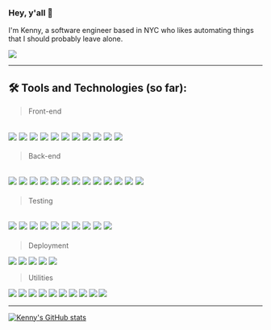 ### Hey, y'all 🤘

<!--
**kennyctran/kennyctran** is a ✨ _special_ ✨ repository because its `README.md` (this file) appears on your GitHub profile.

Here are some ideas to get you started:

- 🔭 I’m currently working on ...
- 🌱 I’m currently learning ...
- 👯 I’m looking to collaborate on ...
- 🤔 I’m looking for help with ...
- 💬 Ask me about ...
- 📫 How to reach me: ...
- 😄 Pronouns: ...
- ⚡ Fun fact: ...
-->

I'm Kenny, a software engineer based in NYC who likes automating things that I should probably leave alone.

<img src="https://images.unsplash.com/photo-1593642702909-dec73df255d7?ixid=MnwxMjA3fDB8MHxwaG90by1wYWdlfHx8fGVufDB8fHx8&ixlib=rb-1.2.1&auto=format&fit=crop&w=2850&q=80">

---
🛠 Tools and Technologies (so far):
--
> Front-end

<img src="https://img.shields.io/badge/Language-Javascript-%23FCDC00?style=plastic&logo=JavaScript"> <img src="https://img.shields.io/badge/Framework-React-%2361dafb?style=plastic&logo=React"> <img src="https://img.shields.io/badge/Library-Redux-%237249B6?style=plastic&logo=Redux"> <img src="https://img.shields.io/badge/Framework-Next.js-black?style=plastic&logo=next-dot-js"> <img src="https://img.shields.io/badge/Tool-HTML5-%23E54B20?style=plastic&logo=html5"> <img src="https://img.shields.io/badge/Tool-CSS3-%23254BDD?style=plastic&logo=css3"> <img src="https://img.shields.io/badge/Preprocessor-Sass%2FScss-%23C04080?style=plastic&logo=sass"> <img src="https://img.shields.io/badge/Library-jQuery-%230A68AD?style=plastic&logo=jquery"> <img src="https://img.shields.io/badge/Framework-Material--UI-%2300AFFE?style=plastic&logo=material-ui">  <img src="https://img.shields.io/badge/Framework-Bootstrap-%238812FB?style=plastic&logo=bootstrap"> <img src="https://img.shields.io/badge/Library-Chart.js-%23FF6383?style=plastic&logo=chart.js">
--

> Back-end

<img src="https://img.shields.io/badge/Tool-Node.js-%2373B059?style=plastic&logo=node.js"> <img src="https://img.shields.io/badge/Framework-Express-%23239DFF?style=plastic&logo=Express"> <img src="https://img.shields.io/badge/Database-MongoDB-%2312AA52?style=plastic&logo=mongodb"> <img src="https://img.shields.io/badge/ODM-Mongoose-%23880000?style=plastic"> <img src="https://img.shields.io/badge/Database-MySQL-%23F29210?style=plastic&logo=mysql"> <img src="https://img.shields.io/badge/Database-SQLite-%23044A64?style=plastic&logo=sqlite"> <img src="https://img.shields.io/badge/Tool-Axios-blueviolet?style=plastic"> <img src="https://img.shields.io/badge/Tool-Superagent-%23BC615D?style=plastic"> <img src="https://img.shields.io/badge/Tool-Fetch-%23DDF4FF?style=plastic"> <img src="https://img.shields.io/badge/Library-Underscore-%230270B5?style=plastic"> <img src="https://img.shields.io/badge/Library-Lodash-%233692FF?style=plastic"> <img src="https://img.shields.io/badge/Tool-Node%20Debugger-%2343843D?style=plastic&logo=node.js"> <img src="https://img.shields.io/badge/Tool-Chrome%20Dev%20Tools-%23236CD4?style=plastic&logo=google-chrome">
--

> Testing

<img src="https://img.shields.io/badge/Framework-Jest-%23920E1B?style=plastic&logo=Jest"> <img src="https://img.shields.io/badge/Framework-Mocha-%238D6848?style=plastic&logo=mocha"> <img src="https://img.shields.io/badge/Utility-Enzyme-%23FF395B?style=plastic&logo=Enzyme"> <img src="https://img.shields.io/badge/Utility-Supertest-important?style=plastic"> <img src="https://img.shields.io/badge/Library-Chai-%23F6ECD4?style=plastic"> <img src="https://img.shields.io/badge/Library-Sinon-%2388543B?style=plastic"> <img src="https://img.shields.io/badge/Tool-Postman-%23FF6C37?style=plastic&logo=postman"> <img src="https://img.shields.io/badge/Tool-json--server-%23FFFFFF?style=plastic&logo=json"> <img src="https://img.shields.io/badge/Methodology-TDD-yellow?style=plastic"> <img src="https://img.shields.io/badge/Methodology-BDD-yellow?style=plastic"> 
--

> Deployment

<img src="https://img.shields.io/badge/Service-AWS-%23EA902E?style=plastic&logo=amazon-aws"> <img src="https://img.shields.io/badge/Service-Heroku-%23440198?style=plastic&logo=heroku"> <img src="https://img.shields.io/badge/Tool-Docker-%232496EC?style=plastic&logo=docker"> <img src="https://img.shields.io/badge/Tool-Docker%20Hub-%232496EC?style=plastic&logo=docker"> <img src="https://img.shields.io/badge/Tool-Github-%2324292E?style=plastic&logo=github">

> Utilities

<img src="https://img.shields.io/badge/Tool-Babel-%23CBB433?style=plastic&logo=Babel"> <img src="https://img.shields.io/badge/Tool-Webpack-%2375AFCC?style=plastic&logo=webpack"> <img src="https://img.shields.io/badge/Version%20Control-Git-%23E84F31?style=plastic&logo=git"> <img src="https://img.shields.io/badge/Tool-Yarn-%232187B6?style=plastic&logo=yarn"> <img src="https://img.shields.io/badge/Tool-npm-%23CB3837?style=plastic&logo=npm"> <img src="https://img.shields.io/badge/Shell-Bash-%2349A124?style=plastic&logo=gnu-bash"> <img src="https://img.shields.io/badge/Editor-VS%20Code-%2320A2EB?style=plastic&logo=visual-studio-code"> <img src="https://img.shields.io/badge/Tool-Trello-%23EDE9FF?style=plastic&logo=trello"> <img src="https://img.shields.io/badge/Tool-Jira-%232484FF?style=plastic&logo=jira"> <img src="https://img.shields.io/badge/Methodology-Agile-%233747D9?style=plastic">

---
[![Kenny's GitHub stats](https://github-readme-stats.vercel.app/api?username=kennyctran)](https://github.com/anuraghazra/github-readme-stats)
